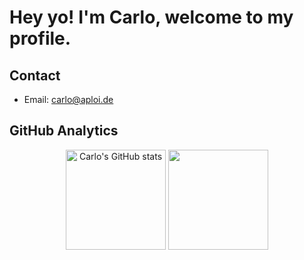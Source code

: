 # Hey yo! I'm Carlo, welcome to my profile.

## Contact
- Email: [carlo@aploi.de](mailto:carlo@aploi.de)

## GitHub Analytics
<p align="center">
  <img alt="Carlo's GitHub stats" height="160em" src="https://github-readme-stats-eight-theta.vercel.app/api?username=cesp99&show_icons=true&theme=tokyonight&include_all_commits=true&count_private=true"/>
  
  <img height="160em" src="https://github-readme-stats-eight-theta.vercel.app/api/top-langs/?username=cesp99&layout=compact&langs_count=8&theme=tokyonight"/>
</p>
